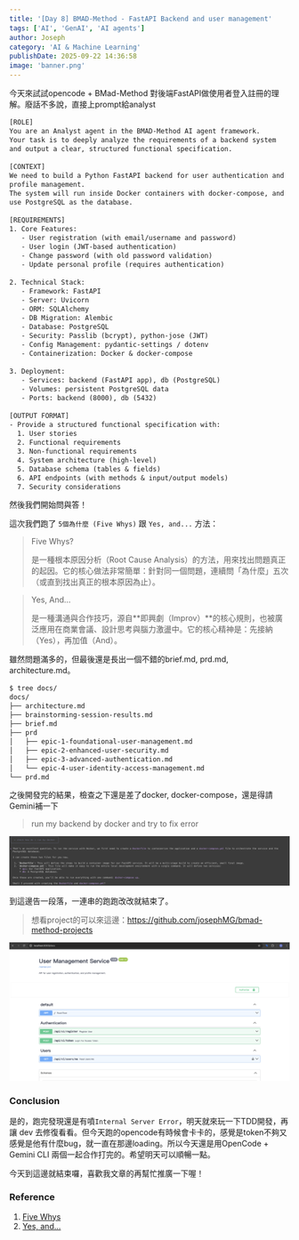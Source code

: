```yaml
---
title: '[Day 8] BMAD-Method - FastAPI Backend and user management'
tags: ['AI', 'GenAI', 'AI agents']
author: Joseph
category: 'AI & Machine Learning'
publishDate: 2025-09-22 14:36:58
image: 'banner.png'
---
```


今天來試試opencode + BMad-Method 對後端FastAPI做使用者登入註冊的理解。廢話不多說，直接上prompt給analyst

<!-- more -->

```shell
[ROLE]
You are an Analyst agent in the BMAD-Method AI agent framework.
Your task is to deeply analyze the requirements of a backend system
and output a clear, structured functional specification.

[CONTEXT]
We need to build a Python FastAPI backend for user authentication and profile management.
The system will run inside Docker containers with docker-compose, and use PostgreSQL as the database.

[REQUIREMENTS]
1. Core Features:
   - User registration (with email/username and password)
   - User login (JWT-based authentication)
   - Change password (with old password validation)
   - Update personal profile (requires authentication)

2. Technical Stack:
   - Framework: FastAPI
   - Server: Uvicorn
   - ORM: SQLAlchemy
   - DB Migration: Alembic
   - Database: PostgreSQL
   - Security: Passlib (bcrypt), python-jose (JWT)
   - Config Management: pydantic-settings / dotenv
   - Containerization: Docker & docker-compose

3. Deployment:
   - Services: backend (FastAPI app), db (PostgreSQL)
   - Volumes: persistent PostgreSQL data
   - Ports: backend (8000), db (5432)

[OUTPUT FORMAT]
- Provide a structured functional specification with:
  1. User stories
  2. Functional requirements
  3. Non-functional requirements
  4. System architecture (high-level)
  5. Database schema (tables & fields)
  6. API endpoints (with methods & input/output models)
  7. Security considerations
```

然後我們開始問與答！

這次我們跑了 `5個為什麼 (Five Whys)` 跟 `Yes, and...` 方法：

> Five Whys?
>
> 是一種根本原因分析（Root Cause Analysis）的方法，用來找出問題真正的起因。它的核心做法非常簡單：針對同一個問題，連續問「為什麼」五次（或直到找出真正的根本原因為止）。

> Yes, And...
>
> 是一種溝通與合作技巧，源自**即興劇（Improv）**的核心規則，也被廣泛應用在商業會議、設計思考與腦力激盪中。它的核心精神是：先接納（Yes），再加值（And）。

雖然問題滿多的，但最後還是長出一個不錯的brief.md, prd.md, architecture.md。

```shell
$ tree docs/
docs/
├── architecture.md
├── brainstorming-session-results.md
├── brief.md
├── prd
│   ├── epic-1-foundational-user-management.md
│   ├── epic-2-enhanced-user-security.md
│   ├── epic-3-advanced-authentication.md
│   └── epic-4-user-identity-access-management.md
└── prd.md
```

之後開發完的結果，檢查之下還是差了docker, docker-compose，還是得請Gemini補一下

> run my backend by docker and try to fix error

![run-docker](./run-docker.png)

到這邊告一段落，一連串的跑跑改改就結束了。

> 想看project的可以來這邊：https://github.com/josephMG/bmad-method-projects

![docs](./docs.png)

### Conclusion

是的，跑完發現還是有噴`Internal Server Error`，明天就來玩一下TDD開發，再讓 dev 去修復看看。但今天跑的opencode有時候會卡卡的，感覺是token不夠又感覺是他有什麼bug，就一直在那邊loading。所以今天還是用OpenCode + Gemini CLI 兩個一起合作打完的。希望明天可以順暢一點。

今天到這邊就結束囉，喜歡我文章的再幫忙推廣一下喔！

### Reference

1. [Five Whys](https://zh.wikipedia.org/zh-tw/%E4%BA%94%E4%B8%AA%E4%B8%BA%E4%BB%80%E4%B9%88)
2. [Yes, and...](https://www.ctee.com.tw/news/20250313700002-431001)
